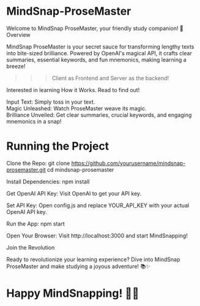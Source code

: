 # MindSnap-ProseMaster

Welcome to MindSnap ProseMaster, your friendly study companion! 🚀
Overview

MindSnap ProseMaster is your secret sauce for transforming lengthy texts into bite-sized brilliance. Powered by OpenAI's magical API, it crafts clear summaries, essential keywords, and fun mnemonics, making learning a breeze!

>>> Client as Frontend and Server as the backend! 

Interested in learning How it Works. Read to find out!

Input Text: Simply toss in your text.  
Magic Unleashed: Watch ProseMaster weave its magic.  
Brilliance Unveiled: Get clear summaries, crucial keywords, and engaging mnemonics in a snap!  

# Running the Project

Clone the Repo:
    git clone https://github.com/yourusername/mindsnap-prosemaster.git
    cd mindsnap-prosemaster

Install Dependencies:
    npm install

Get OpenAI API Key:
    Visit OpenAI to get your API key.

Set API Key:
    Open config.js and replace YOUR_API_KEY with your actual OpenAI API key.

Run the App:
    npm start

Open Your Browser:
    Visit http://localhost:3000 and start MindSnapping!

Join the Revolution

Ready to revolutionize your learning experience? Dive into MindSnap ProseMaster and make studying a joyous adventure! 📚✨

# Happy MindSnapping! 🚀🌟